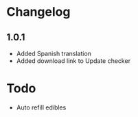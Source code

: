 # Changelog

## 1.0.1
- Added Spanish translation
- Added download link to Update checker

# Todo
- Auto refill edibles